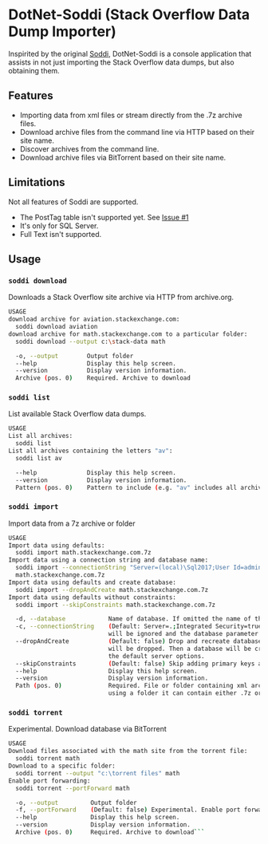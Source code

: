 # DotNet-Soddi (Stack Overflow Data Dump Importer)

Inspirited by the original [Soddi](https://github.com/BrentOzarULTD/soddi), DotNet-Soddi is a console application that assists in not just importing the Stack Overflow data dumps, but also obtaining them.

## Features

- Importing data from xml files or stream directly from the .7z archive files.
- Download archive files from the command line via HTTP based on their site name.
- Discover archives from the command line.
- Download archive files via BitTorrent based on their site name.

## Limitations

Not all features of Soddi are supported.

- The PostTag table isn't supported yet. See [Issue #1](https://github.com/phil-scott-78/dotnet-soddi/issues/1)
- It's only for SQL Server.
- Full Text isn't supported.

## Usage

### `soddi download`

Downloads a Stack Overflow site archive via HTTP from archive.org.

```bash
USAGE
download archive for aviation.stackexchange.com:
  soddi download aviation
download archive for math.stackexchange.com to a particular folder:
  soddi download --output c:\stack-data math

  -o, --output        Output folder
  --help              Display this help screen.
  --version           Display version information.
  Archive (pos. 0)    Required. Archive to download
```

### `soddi list`

List available Stack Overflow data dumps.

```bash
USAGE
List all archives:
  soddi list
List all archives containing the letters "av":
  soddi list av

  --help              Display this help screen.
  --version           Display version information.
  Pattern (pos. 0)    Pattern to include (e.g. "av" includes all archives containing "av").
```

### `soddi import`

Import data from a 7z archive or folder

```bash
USAGE
Import data using defaults:
  soddi import math.stackexchange.com.7z
Import data using a connection string and database name:
  soddi import --connectionString "Server=(local)\Sql2017;User Id=admin;password=t3ddy" --database math
  math.stackexchange.com.7z
Import data using defaults and create database:
  soddi import --dropAndCreate math.stackexchange.com.7z
Import data using defaults without constraints:
  soddi import --skipConstraints math.stackexchange.com.7z

  -d, --database            Name of database. If omitted the name of the file or folder will be used.
  -c, --connectionString    (Default: Server=.;Integrated Security=true) Connection string to server. Initial catalog
                            will be ignored and the database parameter will be used for the database name.
  --dropAndCreate           (Default: false) Drop and recreate database. If a database already exists with this name it
                            will be dropped. Then a database will be created in the default server file location with
                            the default server options.
  --skipConstraints         (Default: false) Skip adding primary keys and unique constraints.
  --help                    Display this help screen.
  --version                 Display version information.
  Path (pos. 0)             Required. File or folder containing xml archives. The file must be a .7z file. If
                            using a folder it can contain either .7z or .xml content
```

### `soddi torrent`

Experimental. Download database via BitTorrent

```bash
USAGE
Download files associated with the math site from the torrent file:
  soddi torrent math
Download to a specific folder:
  soddi torrent --output "c:\torrent files" math
Enable port forwarding:
  soddi torrent --portForward math

  -o, --output         Output folder
  -f, --portForward    (Default: false) Experimental. Enable port forwarding
  --help               Display this help screen.
  --version            Display version information.
  Archive (pos. 0)     Required. Archive to download```